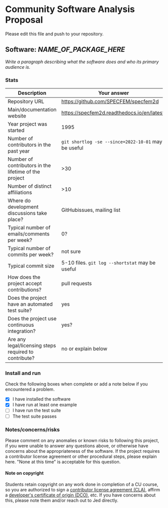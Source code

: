 # Community Software Analysis Proposal
Please edit this file and push to your repository.

## Software: *NAME_OF_PACKAGE_HERE*

*Write a paragraph describing what the software does and who its
primary audience is.*

### Stats

| Description | Your answer |
|---------|-----------|
| Repository URL |https://github.com/SPECFEM/specfem2d|
| Main/documentation website |https://specfem2d.readthedocs.io/en/latest/|
| Year project was started |1995|
| Number of contributors in the past year | `git shortlog -se --since=2022-10-01` may be useful |
| Number of contributors in the lifetime of the project |>30|
| Number of distinct affiliations | >10 |
| Where do development discussions take place? |GitHubissues, mailing list|
| Typical number of emails/comments per week? |0?|
| Typical number of commits per week? |not sure|
| Typical commit size | 5-10 files. `git log --shortstat` may be useful |
| How does the project accept contributions? |pull requests  |
| Does the project have an automated test suite? | yes|
| Does the project use continuous integration? | yes?|
| Are any legal/licensing steps required to contribute? | no or explain below |

### Install and run

Check the following boxes when complete or add a note below if you
encountered a problem.

- [X] I have installed the software
- [X] I have run at least one example
- [ ] I have run the test suite
- [ ] The test suite passes

### Notes/concerns/risks

Please comment on any anomalies or known risks to following this
project, if you were unable to answer any questions above, or
otherwise have concerns about the appropriateness of the software.  If
the project requires a contributor license agreement or other
procedural steps, please explain here.  "None at this time" is
acceptable for this question.

#### Note on copyright
Students retain copyright on any work done in completion of a CU
course, so you are authorized to sign a [contributor license
agreement (CLA)](https://en.wikipedia.org/wiki/Contributor_License_Agreement),
affirm a [developer's certificate of
origin (DCO)](https://en.wikipedia.org/wiki/Developer_Certificate_of_Origin),
etc.  If you have concerns about this, please note them and/or reach
out to Jed directly.

